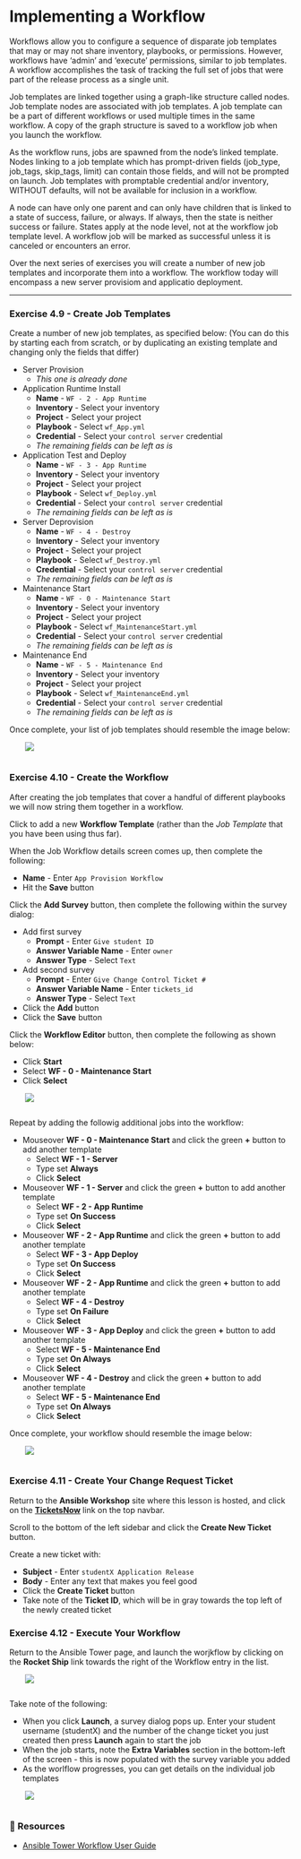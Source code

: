 # Implementing a Workflow

Workflows allow you to configure a sequence of disparate job templates that may or may 
not share inventory, playbooks, or permissions. However, workflows have ‘admin’ and ‘execute’ 
permissions, similar to job templates. A workflow accomplishes the task of tracking the full 
set of jobs that were part of the release process as a single unit.

Job templates are linked together using a graph-like structure called nodes. Job template nodes 
are associated with job templates. A job template can be a part of different workflows or used 
multiple times in the same workflow. A copy of the graph structure is saved to a workflow job 
when you launch the workflow.

As the workflow runs, jobs are spawned from the node’s linked template. Nodes linking to a job 
template which has prompt-driven fields (job_type, job_tags, skip_tags, limit) can contain those 
fields, and will not be prompted on launch. Job templates with promptable credential and/or 
inventory, WITHOUT defaults, will not be available for inclusion in a workflow.

A node can have only one parent and can only have children that is linked to a state of success, 
failure, or always. If always, then the state is neither success or failure. States apply at the 
node level, not at the workflow job template level. A workflow job will be marked as successful 
unless it is canceled or encounters an error.

Over the next series of exercises you will create a number of new job templates and incorporate
them into a workflow.  The workflow today will encompass a new server provisiom and applicatio
deployment.

<hr>


### Exercise 4.9 - Create Job Templates

Create a number of new job templates, as specified below:
(You can do this by starting each from scratch, or by duplicating an existing template and
changing only the fields that differ)

 - Server Provision
   - *This one is already done*
 - Application Runtime Install
   - **Name** - `WF - 2 - App Runtime`
   - **Inventory** - Select your inventory
   - **Project** - Select your project
   - **Playbook** - Select `wf_App.yml`
   - **Credential** - Select your `control server` credential
   - *The remaining fields can be left as is*
 - Application Test and Deploy
   - **Name** - `WF - 3 - App Runtime`
   - **Inventory** - Select your inventory
   - **Project** - Select your project
   - **Playbook** - Select `wf_Deploy.yml`
   - **Credential** - Select your `control server` credential
   - *The remaining fields can be left as is*
 - Server Deprovision
   - **Name** - `WF - 4 - Destroy`
   - **Inventory** - Select your inventory
   - **Project** - Select your project
   - **Playbook** - Select `wf_Destroy.yml`
   - **Credential** - Select your `control server` credential
   - *The remaining fields can be left as is*
 - Maintenance Start
   - **Name** - `WF - 0 - Maintenance Start`
   - **Inventory** - Select your inventory
   - **Project** - Select your project
   - **Playbook** - Select `wf_MaintenanceStart.yml`
   - **Credential** - Select your `control server` credential
   - *The remaining fields can be left as is*
 - Maintenance End
   - **Name** - `WF - 5 - Maintenance End`
   - **Inventory** - Select your inventory
   - **Project** - Select your project
   - **Playbook** - Select `wf_MaintenanceEnd.yml`
   - **Credential** - Select your `control server` credential
   - *The remaining fields can be left as is*

Once complete, your list of job templates should resemble the image below:

<img src="/images/tower_template_list_workflow_templates.png" style="margin-left:2em; max-width: 80%; margin-bottom:1em;">


### Exercise 4.10 - Create the Workflow

After creating the job templates that cover a handful of different playbooks we will now
string them together in a workflow.

Click to add a new **Workflow Template** (rather than the *Job Template* that you have been
using thus far).

When the Job Workflow details screen comes up, then complete the following:

 - **Name** - Enter `App Provision Workflow`
 - Hit the **Save** button

Click the **Add Survey** button, then complete the following within the survey dialog:

 - Add first survey
   - **Prompt** - Enter `Give student ID`
   - **Answer Variable Name** - Enter `owner`
   - **Answer Type** - Select `Text`
 - Add second survey
   - **Prompt** - Enter `Give Change Control Ticket #`
   - **Answer Variable Name** - Enter `tickets_id`
   - **Answer Type** - Select `Text`
 - Click the **Add** button
 - Click the **Save** button

Click the **Workflow Editor** button, then complete the following as shown below:

 - Click **Start**
 - Select **WF - 0 - Maintenance Start**
 - Click **Select**

<img src="/images/tower_workflow_start.png" style="margin-left:2em; max-width: 80%; margin-bottom:1em;">

Repeat by adding the followig additional jobs into the workflow:

 - Mouseover **WF - 0 - Maintenance Start** and click the green **+** button to add another template
   - Select **WF - 1 - Server**
   - Type set **Always**
   - Click **Select**
 - Mouseover **WF - 1 - Server** and click the green **+** button to add another template
   - Select **WF - 2 - App Runtime**
   - Type set **On Success**
   - Click **Select**
 - Mouseover **WF - 2 - App Runtime** and click the green **+** button to add another template
   - Select **WF - 3 - App Deploy**
   - Type set **On Success**
   - Click **Select**
 - Mouseover **WF - 2 - App Runtime** and click the green **+** button to add another template
   - Select **WF - 4 - Destroy**
   - Type set **On Failure**
   - Click **Select**
 - Mouseover **WF - 3 - App Deploy** and click the green **+** button to add another template
   - Select **WF - 5 - Maintenance End**
   - Type set **On Always**
   - Click **Select**
 - Mouseover **WF - 4 - Destroy** and click the green **+** button to add another template
   - Select **WF - 5 - Maintenance End**
   - Type set **On Always**
   - Click **Select**

Once complete, your workflow should resemble the image below:

<img src="/images/tower_workflow_editor.png" style="margin-left:2em; max-width: 80%; margin-bottom:1em;">


### Exercise 4.11 - Create Your Change Request Ticket

Return to the **Ansible Workshop** site where this lesson is hosted, and click on the
**[TicketsNow](/i/tickets)** link on the top navbar.

Scroll to the bottom of the left sidebar and click the **Create New Ticket** button.

Create a new ticket with:

 - **Subject** - Enter `studentX Application Release`
 - **Body** - Enter any text that makes you feel good
 - Click the **Create Ticket** button
 - Take note of the **Ticket ID**, which will be in gray towards the top left of the newly
   created ticket


### Exercise 4.12 - Execute Your Workflow

Return to the Ansible Tower page, and launch the worjkflow by clicking on the **Rocket Ship**
link towards the right of the Workflow entry in the list.

<img src="/images/tower_workflow_launch.png" style="margin-left:2em; max-width: 80%; margin-bottom:1em;">

Take note of the following:

 - When you click **Launch**, a survey dialog pops up.  Enter your student username (studentX) and
   the number of the change ticket you just created then press **Launch** again to start the job
 - When the job starts, note the **Extra Variables** section in the bottom-left of the screen -
   this is now populated with the survey variable you added
 - As the worlflow progresses, you can get details on the individual job templates

<img src="/images/tower_workflow_launch_progress.png" style="margin-left:2em; max-width: 80%; margin-bottom:1em;">


### 📗 Resources

 - [Ansible Tower Workflow User Guide](https://docs.ansible.com/ansible-tower/latest/html/userguide/workflows.html)


